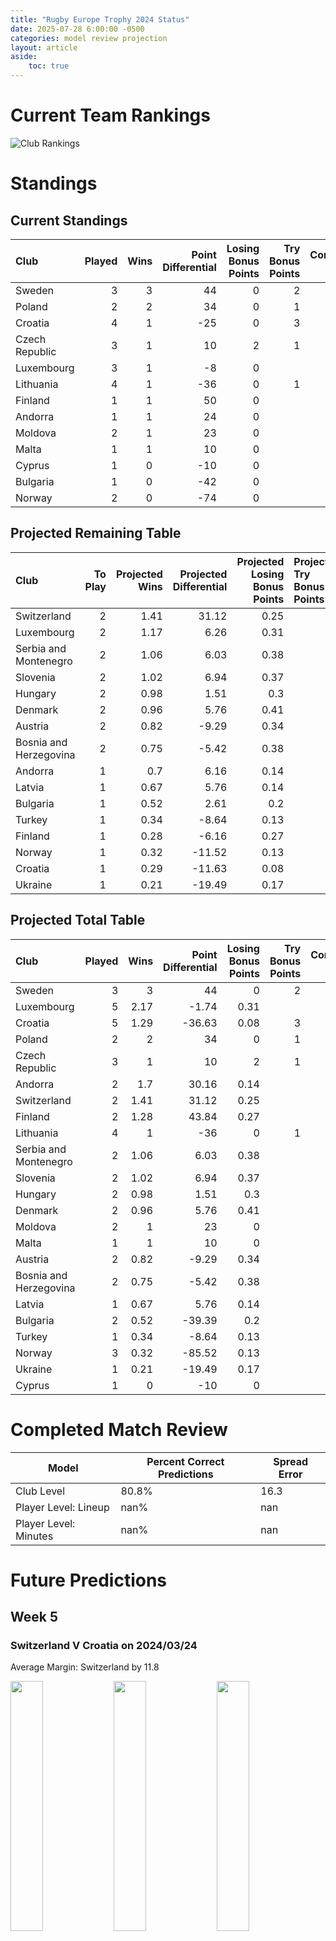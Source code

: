 ```yaml
---  
title: "Rugby Europe Trophy 2024 Status"  
date: 2025-07-28 6:00:00 -0500  
categories: model review projection  
layout: article  
aside:  
    toc: true  
---
```

# Current Team Rankings


![Club Rankings](plots/rankings_Rugby_Europe_Trophy_2024.png)
# Standings

## Current Standings


| Club           |   Played |   Wins |   Point Differential |   Losing Bonus Points |   Try Bonus Points |   Competition Points |
|:---------------|---------:|-------:|---------------------:|----------------------:|-------------------:|---------------------:|
| Sweden         |        3 |      3 |                   44 |                     0 |                  2 |                   14 |
| Poland         |        2 |      2 |                   34 |                     0 |                  1 |                    9 |
| Croatia        |        4 |      1 |                  -25 |                     0 |                  3 |                    9 |
| Czech Republic |        3 |      1 |                   10 |                     2 |                  1 |                    7 |
| Luxembourg     |        3 |      1 |                   -8 |                     0 |                    |                    6 |
| Lithuania      |        4 |      1 |                  -36 |                     0 |                  1 |                    5 |
| Finland        |        1 |      1 |                   50 |                     0 |                    |                    4 |
| Andorra        |        1 |      1 |                   24 |                     0 |                    |                    4 |
| Moldova        |        2 |      1 |                   23 |                     0 |                    |                    4 |
| Malta          |        1 |      1 |                   10 |                     0 |                    |                    4 |
| Cyprus         |        1 |      0 |                  -10 |                     0 |                    |                    0 |
| Bulgaria       |        1 |      0 |                  -42 |                     0 |                    |                    0 |
| Norway         |        2 |      0 |                  -74 |                     0 |                    |                    0 |



## Projected Remaining Table


| Club                   |   To Play |   Projected Wins |   Projected Differential |   Projected Losing Bonus Points | Projected Try Bonus Points   |   Projected Competition Points |
|:-----------------------|----------:|-----------------:|-------------------------:|--------------------------------:|:-----------------------------|-------------------------------:|
| Switzerland            |         2 |             1.41 |                    31.12 |                            0.25 |                              |                           6.07 |
| Luxembourg             |         2 |             1.17 |                     6.26 |                            0.31 |                              |                           5.15 |
| Serbia and Montenegro  |         2 |             1.06 |                     6.03 |                            0.38 |                              |                           4.78 |
| Slovenia               |         2 |             1.02 |                     6.94 |                            0.37 |                              |                           4.59 |
| Hungary                |         2 |             0.98 |                     1.51 |                            0.3  |                              |                           4.54 |
| Denmark                |         2 |             0.96 |                     5.76 |                            0.41 |                              |                           4.35 |
| Austria                |         2 |             0.82 |                    -9.29 |                            0.34 |                              |                           3.8  |
| Bosnia and Herzegovina |         2 |             0.75 |                    -5.42 |                            0.38 |                              |                           3.62 |
| Andorra                |         1 |             0.7  |                     6.16 |                            0.14 |                              |                           2.98 |
| Latvia                 |         1 |             0.67 |                     5.76 |                            0.14 |                              |                           2.9  |
| Bulgaria               |         1 |             0.52 |                     2.61 |                            0.2  |                              |                           2.38 |
| Turkey                 |         1 |             0.34 |                    -8.64 |                            0.13 |                              |                           1.55 |
| Finland                |         1 |             0.28 |                    -6.16 |                            0.27 |                              |                           1.43 |
| Norway                 |         1 |             0.32 |                   -11.52 |                            0.13 |                              |                           1.43 |
| Croatia                |         1 |             0.29 |                   -11.63 |                            0.08 |                              |                           1.36 |
| Ukraine                |         1 |             0.21 |                   -19.49 |                            0.17 |                              |                           1.07 |



## Projected Total Table


| Club                   |   Played |   Wins |   Point Differential |   Losing Bonus Points |   Try Bonus Points |   Competition Points |
|:-----------------------|---------:|-------:|---------------------:|----------------------:|-------------------:|---------------------:|
| Sweden                 |        3 |   3    |                44    |                  0    |                  2 |                14    |
| Luxembourg             |        5 |   2.17 |                -1.74 |                  0.31 |                    |                11.15 |
| Croatia                |        5 |   1.29 |               -36.63 |                  0.08 |                  3 |                10.36 |
| Poland                 |        2 |   2    |                34    |                  0    |                  1 |                 9    |
| Czech Republic         |        3 |   1    |                10    |                  2    |                  1 |                 7    |
| Andorra                |        2 |   1.7  |                30.16 |                  0.14 |                    |                 6.98 |
| Switzerland            |        2 |   1.41 |                31.12 |                  0.25 |                    |                 6.07 |
| Finland                |        2 |   1.28 |                43.84 |                  0.27 |                    |                 5.43 |
| Lithuania              |        4 |   1    |               -36    |                  0    |                  1 |                 5    |
| Serbia and Montenegro  |        2 |   1.06 |                 6.03 |                  0.38 |                    |                 4.78 |
| Slovenia               |        2 |   1.02 |                 6.94 |                  0.37 |                    |                 4.59 |
| Hungary                |        2 |   0.98 |                 1.51 |                  0.3  |                    |                 4.54 |
| Denmark                |        2 |   0.96 |                 5.76 |                  0.41 |                    |                 4.35 |
| Moldova                |        2 |   1    |                23    |                  0    |                    |                 4    |
| Malta                  |        1 |   1    |                10    |                  0    |                    |                 4    |
| Austria                |        2 |   0.82 |                -9.29 |                  0.34 |                    |                 3.8  |
| Bosnia and Herzegovina |        2 |   0.75 |                -5.42 |                  0.38 |                    |                 3.62 |
| Latvia                 |        1 |   0.67 |                 5.76 |                  0.14 |                    |                 2.9  |
| Bulgaria               |        2 |   0.52 |               -39.39 |                  0.2  |                    |                 2.38 |
| Turkey                 |        1 |   0.34 |                -8.64 |                  0.13 |                    |                 1.55 |
| Norway                 |        3 |   0.32 |               -85.52 |                  0.13 |                    |                 1.43 |
| Ukraine                |        1 |   0.21 |               -19.49 |                  0.17 |                    |                 1.07 |
| Cyprus                 |        1 |   0    |               -10    |                  0    |                    |                 0    |



# Completed Match Review


| Model | Percent Correct Predictions | Spread Error |
| ------ | ------ | ------ |
| Club Level | 80.8% | 16.3 |
| Player Level: Lineup | nan% | nan |
| Player Level: Minutes | nan% | nan |


# Future Predictions

## Week 5

### Switzerland V Croatia on 2024/03/24


Average Margin: Switzerland by 11.8

<p float="left">
<img src="plots\2024-03-24-Switzerland_V_Croatia_performances.png" width="32%" />
<img src="plots\2024-03-24-Switzerland_V_Croatia_resultbar.png" width="32%" />
<img src="plots\2024-03-24-Switzerland_V_Croatia_spreads.png" width="32%" />
</p>

## Week 6

### Hungary V Luxembourg on 2024/04/05


Average Margin: Luxembourg by 3.2

<p float="left">
<img src="plots\2024-04-05-Hungary_V_Luxembourg_performances.png" width="32%" />
<img src="plots\2024-04-05-Hungary_V_Luxembourg_resultbar.png" width="32%" />
<img src="plots\2024-04-05-Hungary_V_Luxembourg_spreads.png" width="32%" />
</p>

### Austria V Bosnia and Herzegovina on 2024/04/05


Average Margin: Austria by 3.0

<p float="left">
<img src="plots\2024-04-05-Austria_V_BosniaandHerzegovina_performances.png" width="32%" />
<img src="plots\2024-04-05-Austria_V_BosniaandHerzegovina_resultbar.png" width="32%" />
<img src="plots\2024-04-05-Austria_V_BosniaandHerzegovina_spreads.png" width="32%" />
</p>

## Week 7

### Denmark V Norway on 2024/04/12


Average Margin: Denmark by 12.5

<p float="left">
<img src="plots\2024-04-12-Denmark_V_Norway_performances.png" width="32%" />
<img src="plots\2024-04-12-Denmark_V_Norway_resultbar.png" width="32%" />
<img src="plots\2024-04-12-Denmark_V_Norway_spreads.png" width="32%" />
</p>

### Slovenia V Austria on 2024/04/12


Average Margin: Slovenia by 10.8

<p float="left">
<img src="plots\2024-04-12-Slovenia_V_Austria_performances.png" width="32%" />
<img src="plots\2024-04-12-Slovenia_V_Austria_resultbar.png" width="32%" />
<img src="plots\2024-04-12-Slovenia_V_Austria_spreads.png" width="32%" />
</p>

### Serbia and Montenegro V Turkey on 2024/04/12


Average Margin: Serbia and Montenegro by 7.3

<p float="left">
<img src="plots\2024-04-12-SerbiaandMontenegro_V_Turkey_performances.png" width="32%" />
<img src="plots\2024-04-12-SerbiaandMontenegro_V_Turkey_resultbar.png" width="32%" />
<img src="plots\2024-04-12-SerbiaandMontenegro_V_Turkey_spreads.png" width="32%" />
</p>

### Andorra V Finland on 2024/04/12


Average Margin: Andorra by 7.6

<p float="left">
<img src="plots\2024-04-12-Andorra_V_Finland_performances.png" width="32%" />
<img src="plots\2024-04-12-Andorra_V_Finland_resultbar.png" width="32%" />
<img src="plots\2024-04-12-Andorra_V_Finland_spreads.png" width="32%" />
</p>

### Switzerland V Ukraine on 2024/04/13


Average Margin: Switzerland by 23.8

<p float="left">
<img src="plots\2024-04-13-Switzerland_V_Ukraine_performances.png" width="32%" />
<img src="plots\2024-04-13-Switzerland_V_Ukraine_resultbar.png" width="32%" />
<img src="plots\2024-04-13-Switzerland_V_Ukraine_spreads.png" width="32%" />
</p>

## Week 8

### Latvia V Denmark on 2024/04/19


Average Margin: Latvia by 5.3

<p float="left">
<img src="plots\2024-04-19-Latvia_V_Denmark_performances.png" width="32%" />
<img src="plots\2024-04-19-Latvia_V_Denmark_resultbar.png" width="32%" />
<img src="plots\2024-04-19-Latvia_V_Denmark_spreads.png" width="32%" />
</p>

### Bulgaria V Serbia and Montenegro on 2024/04/19


Average Margin: Bulgaria by 6.6

<p float="left">
<img src="plots\2024-04-19-Bulgaria_V_SerbiaandMontenegro_performances.png" width="32%" />
<img src="plots\2024-04-19-Bulgaria_V_SerbiaandMontenegro_resultbar.png" width="32%" />
<img src="plots\2024-04-19-Bulgaria_V_SerbiaandMontenegro_spreads.png" width="32%" />
</p>

### Bosnia and Herzegovina V Hungary on 2024/04/19


Average Margin: Hungary by 2.8

<p float="left">
<img src="plots\2024-04-19-BosniaandHerzegovina_V_Hungary_performances.png" width="32%" />
<img src="plots\2024-04-19-BosniaandHerzegovina_V_Hungary_resultbar.png" width="32%" />
<img src="plots\2024-04-19-BosniaandHerzegovina_V_Hungary_spreads.png" width="32%" />
</p>

### Luxembourg V Slovenia on 2024/04/19


Average Margin: Luxembourg by 4.1

<p float="left">
<img src="plots\2024-04-19-Luxembourg_V_Slovenia_performances.png" width="32%" />
<img src="plots\2024-04-19-Luxembourg_V_Slovenia_resultbar.png" width="32%" />
<img src="plots\2024-04-19-Luxembourg_V_Slovenia_spreads.png" width="32%" />
</p>
